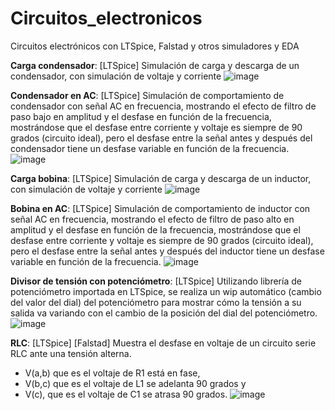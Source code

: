 # Circuitos_electronicos
Circuitos electrónicos con LTSpice, Falstad y otros simuladores y EDA
 
**Carga condensador**: [LTSpice] Simulación de carga y descarga de un condensador, con simulación de voltaje y corriente
![image](https://github.com/aalonsopuig/LTSpice_Circuitos/assets/57196844/c52100f1-2a7b-4efb-939e-0836342b2530)

**Condensador en AC**: [LTSpice] Simulación de comportamiento de condensador con señal AC en frecuencia, mostrando el efecto de filtro de paso bajo en amplitud y el desfase en función de la frecuencia, mostrándose que el desfase entre corriente y voltaje es siempre de 90 grados (circuito ideal), pero el desfase entre la señal antes y después del condensador tiene un desfase variable en función de la frecuencia.
![image](https://github.com/aalonsopuig/LTSpice_Circuitos/assets/57196844/c2e3f34d-ab4a-4dcc-a87b-13c90b5c961f)

**Carga bobina**: [LTSpice] Simulación de carga y descarga de un inductor, con simulación de voltaje y corriente
![image](https://github.com/aalonsopuig/LTSpice_Circuitos/assets/57196844/f9e3ef71-b78a-4d5d-a46c-4605737df9c4)

**Bobina en AC**: [LTSpice] Simulación de comportamiento de inductor con señal AC en frecuencia, mostrando el efecto de filtro de paso alto en amplitud y el desfase en función de la frecuencia, mostrándose que el desfase entre corriente y voltaje es siempre de 90 grados (circuito ideal), pero el desfase entre la señal antes y después del inductor tiene un desfase variable en función de la frecuencia.
![image](https://github.com/aalonsopuig/LTSpice_Circuitos/assets/57196844/4df828a1-63a2-4966-9d85-79c8d6570cf3)

**Divisor de tensión con potenciómetro**: [LTSpice] Utilizando librería de potenciómetro importada en LTSpice, se realiza un wip automático (cambio del valor del dial) del potenciómetro para mostrar cómo la tensión a su salida va variando con el cambio de la posición del dial del potenciómetro.
![image](https://github.com/aalonsopuig/LTSpice_Circuitos/assets/57196844/08e298e9-af9d-4b19-8c72-03388f9b1056)

**RLC**: [LTSpice] [Falstad] Muestra el desfase en voltaje de un circuito serie RLC ante una tensión alterna. <br>
- V(a,b) que es el voltaje de R1 está en fase, <br>
- V(b,c) que es el voltaje de L1 se adelanta 90 grados y <br>
- V(c), que es el voltaje de C1 se atrasa 90 grados.
![image](https://github.com/aalonsopuig/LTSpice_Circuitos/assets/57196844/15cd5a1b-963c-4252-a2b2-0031f767f1cf)

